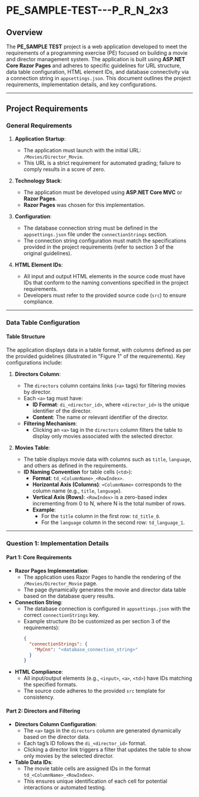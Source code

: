 # PE_SAMPLE-TEST---P_R_N_2x3

## Overview

The **PE_SAMPLE TEST** project is a web application developed to meet the requirements of a programming exercise (PE) focused on building a movie and director management system. The application is built using **ASP.NET Core Razor Pages** and adheres to specific guidelines for URL structure, data table configuration, HTML element IDs, and database connectivity via a connection string in `appsettings.json`. This document outlines the project requirements, implementation details, and key configurations.

---

## Project Requirements

### General Requirements

1. **Application Startup**:
   - The application must launch with the initial URL: `/Movies/Director_Movie`.
   - This URL is a strict requirement for automated grading; failure to comply results in a score of zero.

2. **Technology Stack**:
   - The application must be developed using **ASP.NET Core MVC** or **Razor Pages**.
   - **Razor Pages** was chosen for this implementation.

3. **Configuration**:
   - The database connection string must be defined in the `appsettings.json` file under the `connectionStrings` section.
   - The connection string configuration must match the specifications provided in the project requirements (refer to section 3 of the original guidelines).

4. **HTML Element IDs**:
   - All input and output HTML elements in the source code must have IDs that conform to the naming conventions specified in the project requirements.
   - Developers must refer to the provided source code (`src`) to ensure compliance.

---

### Data Table Configuration

#### Table Structure
The application displays data in a table format, with columns defined as per the provided guidelines (illustrated in "Figure 1" of the requirements). Key configurations include:

1. **Directors Column**:
   - The `directors` column contains links (`<a>` tags) for filtering movies by director.
   - Each `<a>` tag must have:
     - **ID Format**: `di_<director_id>`, where `<director_id>` is the unique identifier of the director.
     - **Content**: The name or relevant identifier of the director.
   - **Filtering Mechanism**:
     - Clicking an `<a>` tag in the `directors` column filters the table to display only movies associated with the selected director.

2. **Movies Table**:
   - The table displays movie data with columns such as `title`, `language`, and others as defined in the requirements.
   - **ID Naming Convention** for table cells (`<td>`):
     - **Format**: `td_<ColumnName>_<RowIndex>`.
     - **Horizontal Axis (Columns)**: `<ColumnName>` corresponds to the column name (e.g., `title`, `language`).
     - **Vertical Axis (Rows)**: `<RowIndex>` is a zero-based index incrementing from 0 to N, where N is the total number of rows.
     - **Example**:
       - For the `title` column in the first row: `td_title_0`.
       - For the `language` column in the second row: `td_language_1`.

---

### Question 1: Implementation Details

#### Part 1: Core Requirements
- **Razor Pages Implementation**:
  - The application uses Razor Pages to handle the rendering of the `/Movies/Director_Movie` page.
  - The page dynamically generates the movie and director data table based on the database query results.
- **Connection String**:
  - The database connection is configured in `appsettings.json` with the correct `connectionStrings` key.
  - Example structure (to be customized as per section 3 of the requirements):
    ```json
    {
      "connectionStrings": {
        "MyCnn": "<database_connection_string>"
      }
    }
    ```
- **HTML Compliance**:
  - All input/output elements (e.g., `<input>`, `<a>`, `<td>`) have IDs matching the specified formats.
  - The source code adheres to the provided `src` template for consistency.

#### Part 2: Directors and Filtering
- **Directors Column Configuration**:
  - The `<a>` tags in the `directors` column are generated dynamically based on the director data.
  - Each tag’s ID follows the `di_<director_id>` format.
  - Clicking a director link triggers a filter that updates the table to show only movies by the selected director.
- **Table Data IDs**:
  - The movie table cells are assigned IDs in the format `td_<ColumnName>_<RowIndex>`.
  - This ensures unique identification of each cell for potential interactions or automated testing.

